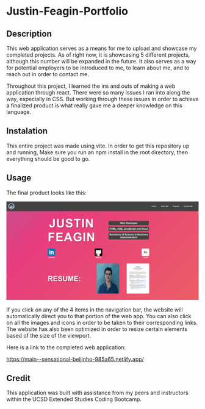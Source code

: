 # Justin-Feagin-Portfolio

## Description

This web application serves as a means for me to upload and showcase my completed projects. As of right now, it is showcasing 5 different projects, although this number will be expanded in the future. It also serves as a way for potential employers to be introduced to me, to learn about me, and to reach out in order to contact me.

Throughout this project, I learned the ins and outs of making a web application through react. There were so many issues I ran into along the way, especially in CSS. But working through these issues in order to achieve a finalized product is what really gave me a deeper knowledge on this language.

## Instalation

This entire project was made using vite. In order to get this repository up and running, Make sure you run an npm install in the root directory, then everything should be good to go.

## Usage

The final product looks like this:

<img src="./src/assets/Portfolio.png">

If you click on any of the 4 items in the navigation bar, the website will automatically direct you to that portion of the web app. You can also click on all the images and icons in order to be taken to their corresponding links. The website has also been optimized in order to resize certain elements based of the size of the viewport.

Here is a link to the completed web application: 

https://main--sensational-beijinho-985a65.netlify.app/

## Credit

This application was built with assistance from my peers and instructors within the UCSD Extended Studies Coding Bootcamp.
